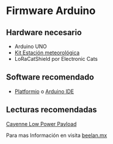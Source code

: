 

# Firmware Arduino

## Hardware necesario
  - Arduino UNO
  - [Kit Estación meteorológica](https://www.sparkfun.com/products/8942)
  - LoRaCatShield por Electronic Cats

## Software recomendado
  - [Platformio](http://platformio.org/) o [Arduino IDE](https://www.arduino.cc/)

## Lecturas recomendadas
  [Cayenne Low Power Payload](https://mydevices.com/cayenne/docs/lora/#lora-cayenne-low-power-payload)


Para mas Información en visita [beelan.mx](http://beelan.mx)